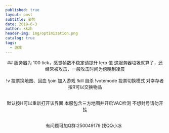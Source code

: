 ```yaml
---
published: true
layout: post
subtitle: 姿势
date: 2019-6-3
author: kkzh
header-img: img/optimization.png
catalog: true
tags:
  - 游戏
---
```



<center>## 服务器为 100 tick，感觉帧数不稳定请提升 lerp 值
  这服务器垃圾就算了，还经常被攻击，一般攻击时间为傍晚到凌晨 <br><br>
!v  投票换地图、回血
!join 加入游戏
!kill 自杀
!votemode  投票切换模式
对幸存者按R可以交换物品<br><br>
  
 默认按H可以重新打开该界面
本服包含三方地图并开启VAC检测
不想封号请勿开挂<br><br>
  
有问题可加Q群:250049179
找QQ小冰  
  
  
 </center>
